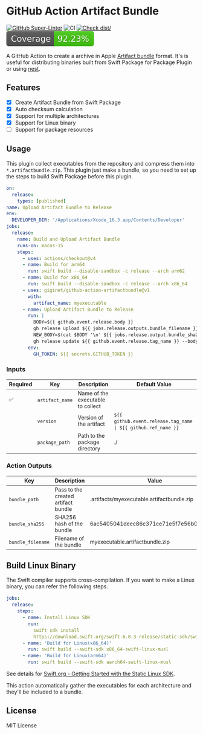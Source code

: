 # GitHub Action Artifact Bundle

[![GitHub Super-Linter](https://github.com/actions/typescript-action/actions/workflows/linter.yml/badge.svg)](https://github.com/super-linter/super-linter)
![CI](https://github.com/actions/typescript-action/actions/workflows/ci.yml/badge.svg)
[![Check dist/](https://github.com/actions/typescript-action/actions/workflows/check-dist.yml/badge.svg)](https://github.com/actions/typescript-action/actions/workflows/check-dist.yml)
[![Coverage](./badges/coverage.svg)](./badges/coverage.svg)

A GitHub Action to create a archive in Apple
[Artifact bundle](https://github.com/swiftlang/swift-evolution/blob/a-12fb99f9a7afed2339526076ed3c3f7f0c8effee/proposals/0305-swiftpm-binary-target-improvements.md#artifact-bundle)
format. It's is useful for distributing binaries built from Swift Package for
Package Plugin or using [nest](https://github.com/mtj0928/nest).

## Features

- [x] Create Artifact Bundle from Swift Package
- [x] Auto checksum calculation
- [x] Support for multiple architectures
- [x] Support for Linux binary
- [ ] Support for package resources

## Usage

This plugin collect executables from the repository and compress them into
`*.artifactbundle.zip`. This plugin just make a bundle, so you need to set up
the steps to build Swift Package before this plugin.

```yaml
on:
  release:
    types: [published]
name: Upload Artifact Bundle to Release
env:
  DEVELOPER_DIR: '/Applications/Xcode_16.3.app/Contents/Developer'
jobs:
  release:
    name: Build and Upload Artifact Bundle
    runs-on: macos-15
    steps:
      - uses: actions/checkout@v4
      - name: Build for arm64
        run: swift build --disable-sandbox -c release --arch arm62
      - name: Build for x86_64
        run: swift build --disable-sandbox -c release --arch x86_64
      - uses: giginet/github-action-artifactbundle@v1
        with:
          artifact_name: myexecutable
      - name: Upload Artifact Bundle to Release
        run: |
          BODY=${{ github.event.release.body }}
          gh release upload ${{ jobs.release.outputs.bundle_filename }} ${{ jobs.release.outputs.bundle_path }}
          NEW_BODY=$(cat $BODY '\n' ${{ jobs.release.output.bundle_sha256 }})
          gh release update ${{ github.event.release.tag_name }} --body "$NEW_BODY"
        env:
          GH_TOKEN: ${{ secrets.GITHUB_TOKEN }}
```

### Inputs

| Required | Key             | Description                       | Default Value                                                 |
| -------- | --------------- | --------------------------------- | ------------------------------------------------------------- |
| ✅       | `artifact_name` | Name of the executable to collect |                                                               |
|          | `version`       | Version of the artifact           | `${{ github.event.release.tag_name \| ${{ github.ref_name }}` |
|          | `package_path`  | Path to the package directory     | ./                                                            |

### Action Outputs

| Key               | Description                         | Value                                      |
| ----------------- | ----------------------------------- | ------------------------------------------ |
| `bundle_path`     | Pass to the created artifact bundle | .artifacts/myexecutable.artifactbundle.zip |
| `bundle_sha256`   | SHA256 hash of the bundle           | 6ac5405041deec86c371ce71e5f7e56b0c7122f4   |
| `bundle_filename` | Filename of the bundle              | myexecutable.artifactbundle.zip            |

## Build Linux Binary

The Swift compiler supports cross-compilation. If you want to make a Linux
binary, you can refer the following steps.

```yaml
jobs:
  release:
    steps:
      - name: Install Linux SDK
        run:
          swift sdk install
          https://download.swift.org/swift-6.0.3-release/static-sdk/swift-6.0.3-RELEASE/swift-6.0.3-RELEASE_static-linux-0.0.1.artifactbundle.tar.gz
      - name: 'Build for Linux(x86_64)'
        run: swift build --swift-sdk x86_64-swift-linux-musl
      - name: 'Build for Linux(arm64)'
        run: swift build --swift-sdk aarch64-swift-linux-musl
```

See details for
[Swift.org - Getting Started with the Static Linux SDK](https://www.swift.org/documentation/articles/static-linux-getting-started.html).

This action automatically gather the executables for each architecture and
they'll be included to a bundle.

## License

MIT License
